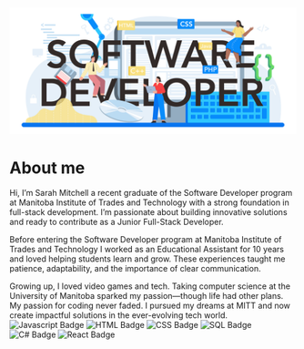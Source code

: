 ![My GitHub 1 Image](./software_text_1.jpg)

# About me

Hi, I’m Sarah Mitchell a recent graduate of the Software Developer program at Manitoba Institute of Trades and Technology with a strong foundation in full-stack development. I’m passionate about building innovative solutions and ready to contribute as a Junior Full-Stack Developer.

Before entering the Software Developer program at Manitoba Institute of Trades and Technology I worked as an Educational Assistant for 10 years and loved helping students learn and grow. These experiences taught me patience, adaptability, and the importance of clear communication.

Growing up, I loved video games and tech. Taking computer science at the University of Manitoba sparked my passion—though life had other plans. My passion for coding never faded. I pursued my dreams at MITT and now create impactful solutions in the ever-evolving tech world.
![Javascript Badge](https://img.shields.io/badge/Javascript-6bda6b)
![HTML Badge](https://img.shields.io/badge/HTML-42a87b)
![CSS Badge](https://img.shields.io/badge/CSS-f9e181)
![SQL Badge](https://img.shields.io/badge/SQL-f1bb17)
![C# Badge](https://img.shields.io/badge/C#-30c6fd)
![React Badge](https://img.shields.io/badge/React-098cfb)
